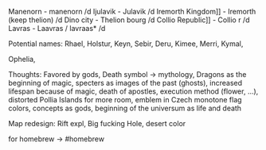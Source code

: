 Manenorn - manenorn /d
Ijulavik - Julavik /d
Iremorth Kingdom]] - Iremorth (keep thelion) /d
Dino city - Thelion bourg /d
Collio Republic]] - Collio r /d
Lavras - Laavras / lavraas* /d

Potential names: Rhael, Holstur, Keyn, Sebir, Deru, Kimee, Merri, Kymal,

Ophelia, 


Thoughts: Favored by gods, Death symbol -> mythology, Dragons as the beginning of magic, specters as images of the past (ghosts), increased lifespan because of magic, death of apostles, execution method (flower, ...), distorted Pollia Islands for more room,  emblem in Czech monotone flag colors, concepts as gods, beginning of the universum as life and death

Map redesign: Rift expl, Big fucking Hole, desert color


for homebrew -> #homebrew
